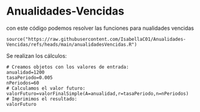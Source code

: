 # Anualidades-Vencidas
con este código podemos resolver las funciones para nualidades vencidas

```{r}
source("https://raw.githubusercontent.com/IsabellaC01/Anualidades-Vencidas/refs/heads/main/anualidadesVencidas.R")
```
Se realizan los cálculos:
```{r}
# Creamos objetos con los valores de entrada:
anualidad=1200
tasaPeriodo=0.005
nPeriodos=60
# Calculamos el valor futuro:
valorFuturo=valorFinalSimple(A=anualidad,r=tasaPeriodo,n=nPeriodos)
# Imprimimos el resultado:
valorFuturo

```
